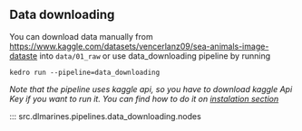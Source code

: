 
## Data downloading
You can download data manually from https://www.kaggle.com/datasets/vencerlanz09/sea-animals-image-dataste into `data/01_raw` or use data_downloading pipeline by running
```
kedro run --pipeline=data_downloading
```
*Note that the pipeline uses kaggle api, so you have to download kaggle Api Key if you want to run it. You can find how to do it on [instalation section](instalation.md#Download-Kaggle-Api-Key)*

::: src.dlmarines.pipelines.data_downloading.nodes